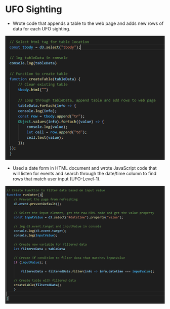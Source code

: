 # UFO Sighting

- Wrote code that appends a table to the web page and adds new rows of data for each UFO sighting.

![Create Table](Images/append_table.PNG)

- Used a date form in HTML document and wrote JavaScript code that will listen for events and search through the date/time column to find rows that match user input (UFO-Level-1).

![Event Handler Datetime](Images/datetime_inputValue.PNG)